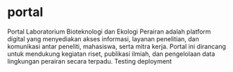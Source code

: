# portal
Portal Laboratorium Bioteknologi dan Ekologi Perairan adalah platform digital yang menyediakan akses informasi, layanan penelitian, dan komunikasi antar peneliti, mahasiswa, serta mitra kerja. Portal ini dirancang untuk mendukung kegiatan riset, publikasi ilmiah, dan pengelolaan data lingkungan perairan secara terpadu.
Testing deployment

